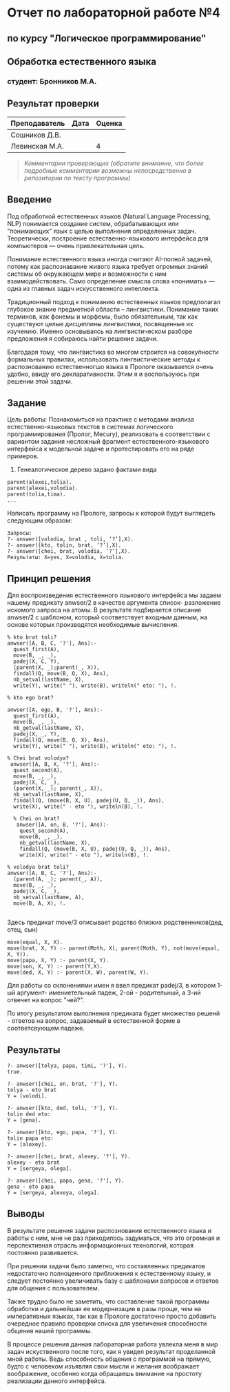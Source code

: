 # Отчет по лабораторной работе №4
## по курсу "Логическое программирование"

## Обработка естественного языка

### студент: Бронников М.А.

## Результат проверки

| Преподаватель     | Дата         |  Оценка       |
|-------------------|--------------|---------------|
| Сошников Д.В. |              |               |
| Левинская М.А.|              |     4         |

> *Комментарии проверяющих (обратите внимание, что более подробные комментарии возможны непосредственно в репозитории по тексту программы)*


## Введение

Под обработкой естественных языков (Natural Language Processing, NLP) понимается создание систем, обрабатывающих или “понимающих” язык с целью выполнения определенных задач. Теоретически, построение естественно-языкового интерфейса для компьютеров — очень привлекательная цель. 

Понимание естественного языка иногда считают AI-полной задачей, потому как распознавание живого языка требует огромных знаний системы об окружающем мире и возможности с ним взаимодействовать. Само определение смысла слова «понимать» — одна из главных задач искусственного интеллекта.

Традиционный подход к пониманию естественных языков предполагал глубокое знание предметной области – лингвистики. Понимание таких терминов, как фонемы и морфемы, было обязательным, так как существуют целые дисциплины лингвистики, посвященные их изучению. Именно основываясь на лингвистическом разборе предложения я собираюсь найти решение задачи.

Благодаря тому, что лингвистика во многом строится на совокупности формальных правилах, использовать лингвистические методы к распознованию естественногшо языка в Прологе оказывается очень удобно, ввиду его декларативности. Этим я и воспользуюсь при решении этой задачи.


## Задание

Цель работы: Познакомиться на практике с методами анализа естественно-языковых
текстов в системах логического программирования (Пролог, Mecury), реализовать в
соответствии с вариантом задания несложный фрагмент естественного-языкового
интерфейса к модельной задаче и протестировать его на ряде примеров.
1. Генеалогическое дерево задано фактами вида
```
parent(alexei,tolia).
parent(alexei,volodia).
parent(tolia,tima).
...

```

Написать программу на Прологе, запросы к которой будут выглядеть следующим
образом:
```
Запросы:
?- answer([volodia, brat , toli, ‘?’],X).
?- answer([kto, tolin, brat, ‘?’],X).
?- answer([chei, brat, volodia, ‘?’],X).
Результаты: X=yes, X=volodia, X=tolia.

```

## Принцип решения

Для воспроизведения естественного языкового интерфейса мы задаем нашему предикату anwser/2 в качестве аргумента список- разложение искомого запроса на атомы. В результате подбирается описание anwser/2 с шаблоном, который соответствует входным данным, на основе которых производятся необходимые вычисления.

```
% kto brat toli?
anwser([A, B, C, '?'], Ans):-
  quest_first(A),
  move(B, _, _),
  padej(X, C, Y),
  (parent(X, _);parent(_, X)),
  findall(Q, move(B, Q, X), Ans),
  nb_setval(lastName, X),
  write(Y), write(" "), write(B), writeln(" eto: "), !.

% kto ego brat?

anwser([A, ego, B, '?'], Ans):-
  quest_first(A),
  move(B, _, _),
  nb_getval(lastName, X),
  padej(X, _, Y),
  findall(Q, move(B, Q, X), Ans),
  write(Y), write(" "), write(B), writeln(" eto: "), !.

% Chei brat volodya?
 anwser([A, B, X, '?'], Ans):-
  quest_second(A),
  move(B, _, _),
  padej(X, C, _),
  (parent(X, _); parent(_, X)),
  nb_setval(lastName, X),
  findall(Q, (move(B, X, U), padej(U, Q, _)), Ans),
  write(X), write(" - eto "), writeln(B), !.

  % Chei on brat?
   anwser([A, on, B, '?'], Ans):-
    quest_second(A),
    move(B, _, _),
    nb_getval(lastName, X),
    findall(Q, (move(B, X, U), padej(U, Q, _)), Ans),
    write(X), write(" - eto "), writeln(B), !.

% volodya brat toli?
anwser([A, B, C, '?'], Ans):-
  (parent(A, _); parent(_, A)),
  move(B, _, _),
  padej(X, C, _),
  nb_setval(lastName, A),
  move(B, A, X), !.
  
```

Здесь предикат move/3 описывает родство близких родственников(дед, отец, сын)

```
move(equal, X, X).
move(brat, X, Y) :- parent(Moth, X), parent(Moth, Y), not(move(equal, X, Y)).
move(papa, X, Y) :- parent(X, Y).
move(son, X, Y) :- parent(Y,X).
move(ded, X, Y) :- parent(X, W), parent(W, Y).

```
Для работы со склонениями имен я ввел предикат padej/3, в котором 1-ый аргумент- имениетельный падеж, 2-ой - родительный, а 3-ий отвечет на вопрос "чей?".

По итогу результатом выполнения предиката будет множество решенй - ответов на вопрос, задаваемый в естественной форме в соответсвующем падеже.

## Результаты

```
?- anwser([tolya, papa, timi, '?'], Y).
true.

?- anwser([chei, on, brat, '?'], Y).
tolya - eto brat
Y = [volodi].

?- anwser([kto, ded, toli, '?'], Y).
tolin ded eto: 
Y = [gena].

?- anwser([kto, ego, papa, '?'], Y).
tolin papa eto: 
Y = [alexey].

?- anwser([chei, brat, alexey, '?'], Y).
alexey - eto brat
Y = [sergeya, olega].

?- anwser([chei, papa, gena, '?'], Y).
gena - eto papa
Y = [sergeya, alexeya, olega].

```

## Выводы

В результате решения задачи распознования естественного языка и работы с ним, мне не раз приходилось задуматься, что это огромная и перспективная отрасль информационных технологий, которая постоянно развивается.

При решении задачи было заметно, что составленных предикатов недостаточно полноценного приближения к естественному языку, и следует постоянно увеличивать базу с шаблонами вопросов и ответов для общения с пользователем.

Также трудно было не заметить, что составление такой программы обработки и дальнейшая ее модернизация в разы проще, чем на императивных языках, так как в Прологе достаточно просто добавить очередное правило проверки списка для увеличения способности общения нашей программы.

В процессе решения данная лабораторная работа увлекла меня в мир задач искуственного после того, как я увидел результат проделанной мной работы. Ведь способность общения с программой на прямую, будто с человеком изъявляя свои мысли и желания воображает воображение, особенно когда обращаешь внимание на простоту реализации данного интерфейса.


